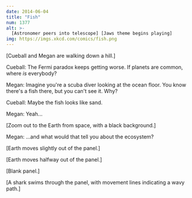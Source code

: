 ```yaml
---
date: 2014-06-04
title: "Fish"
num: 1377
alt: >-
  [Astronomer peers into telescope] [Jaws theme begins playing]
img: https://imgs.xkcd.com/comics/fish.png
---
```

[Cueball and Megan are walking down a hill.]

Cueball: The Fermi paradox keeps getting worse. If planets are common, where *is* everybody?

Megan: Imagine you're a scuba diver looking at the ocean floor. You know there's a fish there, but you can't see it. Why?

Cueball: Maybe the fish looks like sand.

Megan: Yeah...

[Zoom out to the Earth from space, with a black background.]

Megan: ...and what would that tell you about the ecosystem?

[Earth moves slightly out of the panel.]

[Earth moves halfway out of the panel.]

[Blank panel.]

[A shark swims through the panel, with movement lines indicating a wavy path.]